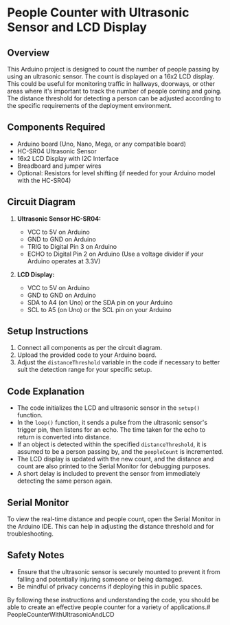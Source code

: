 # People Counter with Ultrasonic Sensor and LCD Display

## Overview
This Arduino project is designed to count the number of people passing by using an ultrasonic sensor. The count is displayed on a 16x2 LCD display. This could be useful for monitoring traffic in hallways, doorways, or other areas where it's important to track the number of people coming and going. The distance threshold for detecting a person can be adjusted according to the specific requirements of the deployment environment.

## Components Required
- Arduino board (Uno, Nano, Mega, or any compatible board)
- HC-SR04 Ultrasonic Sensor
- 16x2 LCD Display with I2C Interface
- Breadboard and jumper wires
- Optional: Resistors for level shifting (if needed for your Arduino model with the HC-SR04)

## Circuit Diagram
1. **Ultrasonic Sensor HC-SR04:**
   - VCC to 5V on Arduino
   - GND to GND on Arduino
   - TRIG to Digital Pin 3 on Arduino
   - ECHO to Digital Pin 2 on Arduino (Use a voltage divider if your Arduino operates at 3.3V)

2. **LCD Display:**
   - VCC to 5V on Arduino
   - GND to GND on Arduino
   - SDA to A4 (on Uno) or the SDA pin on your Arduino
   - SCL to A5 (on Uno) or the SCL pin on your Arduino

## Setup Instructions
1. Connect all components as per the circuit diagram.
2. Upload the provided code to your Arduino board.
3. Adjust the `distanceThreshold` variable in the code if necessary to better suit the detection range for your specific setup.

## Code Explanation
- The code initializes the LCD and ultrasonic sensor in the `setup()` function.
- In the `loop()` function, it sends a pulse from the ultrasonic sensor's trigger pin, then listens for an echo. The time taken for the echo to return is converted into distance.
- If an object is detected within the specified `distanceThreshold`, it is assumed to be a person passing by, and the `peopleCount` is incremented.
- The LCD display is updated with the new count, and the distance and count are also printed to the Serial Monitor for debugging purposes.
- A short delay is included to prevent the sensor from immediately detecting the same person again.

## Serial Monitor
To view the real-time distance and people count, open the Serial Monitor in the Arduino IDE. This can help in adjusting the distance threshold and for troubleshooting.

## Safety Notes
- Ensure that the ultrasonic sensor is securely mounted to prevent it from falling and potentially injuring someone or being damaged.
- Be mindful of privacy concerns if deploying this in public spaces.

By following these instructions and understanding the code, you should be able to create an effective people counter for a variety of applications.#   P e o p l e C o u n t e r W i t h U l t r a s o n i c A n d L C D  
 